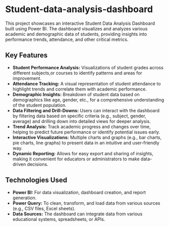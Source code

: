# Student-data-analysis-dashboard

This project showcases an interactive Student Data Analysis Dashboard built using Power BI. The dashboard visualizes and analyzes various academic and demographic data of students, providing insights into performance trends, attendance, and other critical metrics.

## Key Features

- **Student Performance Analysis:** Visualizations of student grades across different subjects,or courses to identify patterns and areas for improvement.
- **Attendance Tracking:** A visual representation of student attendance to highlight trends and correlate them with academic performance.
- **Demographic Insights:** Breakdown of student data based on demographics like age, gender, etc., for a comprehensive understanding of the student population.
- **Data Filtering and Drill-Downs:** Users can interact with the dashboard by filtering data based on specific criteria (e.g., subject, gender, average) and drilling down into detailed views for deeper analysis.
- **Trend Analysis:** Track academic progress and changes over time, helping to predict future performance or identify potential issues early.
- **Interactive Visualizations:** Multiple charts and graphs (e.g., bar charts, pie charts, line graphs) to present data in an intuitive and user-friendly way.
- **Dynamic Reporting:** Allows for easy export and sharing of insights, making it convenient for educators or administrators to make data-driven decisions.

## Technologies Used

- **Power BI:** For data visualization, dashboard creation, and report generation.
- **Power Query:** To clean, transform, and load data from various sources (e.g., CSV files, Excel sheets).
- **Data Sources:** The dashboard can integrate data from various educational systems, spreadsheets, or APIs.

